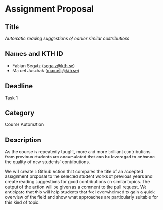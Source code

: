 # Assignment Proposal

## Title

_Automatic reading suggestions of earlier similar contributions_

## Names and KTH ID
  - Fabian Segatz (segatz@kth.se)
  - Marcel Juschak (marcelj@kth.se)

## Deadline

Task 1

## Category

Course Automation

## Description

As the course is repeatedly taught, more and more brilliant contributions from previous students are accumulated that can be leveraged to enhance the quality of new students' contributions.

We will create a Github Action that compares the title of an accepted assignment proposal to the selected student works of previous years and create reading suggestions for good contributions on similar topics. The output of the action will be given as a comment to the pull request. We anticipate that this will help students that feel overwhelmed to gain a quick overview of the field and show what approaches are particularly suitable for this kind of topic.
